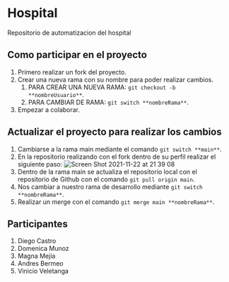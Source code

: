 # Hospital
Repositorio de automatizacion del hospital


## Como participar en el proyecto

1. Primero realizar un fork del proyecto.
2. Crear una nueva rama con su nombre para poder realizar cambios.
    1. PARA CREAR UNA NUEVA RAMA: `git checkout -b **nombreUsuario**`.
    2. PARA CAMBIAR DE RAMA: `git switch **nombreRama**`.
3. Empezar a colaborar.


## Actualizar el proyecto para realizar los cambios

1. Cambiarse a la rama main mediante el comando `git switch **main**`.
2. En la repositorio realizando con el fork dentro de su perfil realizar el siguiente paso:
![Screen Shot 2021-11-22 at 21 39 08](https://user-images.githubusercontent.com/24640851/142963724-640f67b6-6459-408c-8492-582eab3d7c43.png)
3. Dentro de la rama main se actualiza el repositorio local con el repositorio de Github con el comando `git pull origin main`.
4. Nos cambiar a nuestro rama de desarrollo mediante `git switch **nombreRama**`.
5. Realizar un merge con el comando `git merge main **nombreRama**`.

## Participantes

1. Diego Castro
2. Domenica Munoz
3. Magna Mejia
4. Andres Bermeo
5. Vinicio Veletanga
